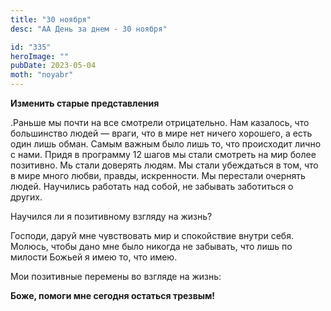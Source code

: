 ```yaml
---
title: "30 ноября"
desc: "АА День за днем - 30 ноября"

id: "335"
heroImage: ""
pubDate: 2023-05-04
moth: "noyabr"
---
```


**Изменить старые представления**

.Раньше мы почти на все смотрели отрицательно. Нам казалось, что большинство
людей — враги, что в мире нет ничего хорошего, а есть один лишь обман. Самым
важным было лишь то, что происходит лично с нами. Придя в программу 12 шагов
мы стали смотреть на мир более позитивно. Мь стали доверять людям. Мы стали
убеждаться в том, что в мире много любви, правды, искренности. Мы перестали
очернять людей. Научились работать над собой, не забывать заботиться о других.

Научился ли я позитивному взгляду на жизнь?

Господи, даруй мне чувствовать мир и спокойствие внутри себя. Молюсь, чтобы
дано мне было никогда не забывать, что лишь по милости Божьей я имею то, что
имею.

Мои позитивные перемены во взгляде на жизнь:

**Боже, помоги мне сегодня остаться трезвым!**
